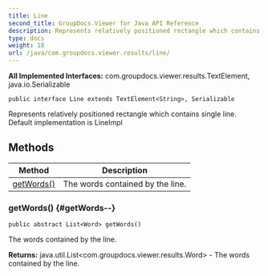 ```yaml
---
title: Line
second_title: GroupDocs.Viewer for Java API Reference
description: Represents relatively positioned rectangle which contains single line.
type: docs
weight: 18
url: /java/com.groupdocs.viewer.results/line/
---
```

**All Implemented Interfaces:**
com.groupdocs.viewer.results.TextElement, java.io.Serializable
```
public interface Line extends TextElement<String>, Serializable
```

Represents relatively positioned rectangle which contains single line. Default implementation is LineImpl
## Methods

| Method | Description |
| --- | --- |
| [getWords()](#getWords--) | The words contained by the line. |
### getWords() {#getWords--}
```
public abstract List<Word> getWords()
```


The words contained by the line.

**Returns:**
java.util.List<com.groupdocs.viewer.results.Word> - The words contained by the line.
